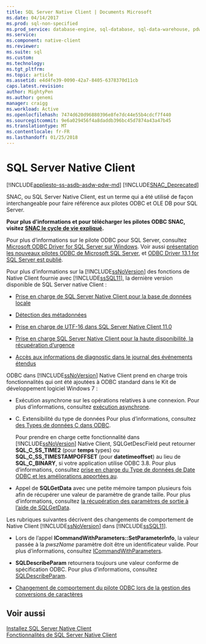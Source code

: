 ```yaml
---
title: SQL Server Native Client | Documents Microsoft
ms.date: 04/14/2017
ms.prod: sql-non-specified
ms.prod_service: database-engine, sql-database, sql-data-warehouse, pdw
ms.service: 
ms.component: native-client
ms.reviewer: 
ms.suite: sql
ms.custom: 
ms.technology: 
ms.tgt_pltfrm: 
ms.topic: article
ms.assetid: e4d4fe39-0090-42a7-8405-6378370d11cb
caps.latest.revision: 
author: MightyPen
ms.author: genemi
manager: craigg
ms.workload: Active
ms.openlocfilehash: 7474d620d96880396e8fe7dc44e55b4cdcf7f440
ms.sourcegitcommit: 9e6a029456f4a8daddb396bc45d7874a43a47b45
ms.translationtype: MT
ms.contentlocale: fr-FR
ms.lasthandoff: 01/25/2018
---
```

# <a name="sql-server-native-client"></a>SQL Server Native Client
[!INCLUDE[appliesto-ss-asdb-asdw-pdw-md](../../includes/appliesto-ss-asdb-asdw-pdw-md.md)]
[!INCLUDE[SNAC_Deprecated](../../includes/snac-deprecated.md)]

SNAC, ou SQL Server Native Client, est un terme qui a été utilisé de façon interchangeable pour faire référence aux pilotes ODBC et OLE DB pour SQL Server. 

**Pour plus d’informations et pour télécharger les pilotes ODBC SNAC, visitez [SNAC le cycle de vie expliqué](https://blogs.msdn.microsoft.com/sqlreleaseservices/snac-lifecycle-explained/).**

Pour plus d’informations sur le pilote ODBC pour SQL Server, consultez [Microsoft ODBC Driver for SQL Server sur Windows](https://msdn.microsoft.com/library/jj730314(v=sql.110).aspx).  Voir aussi [présentation les nouveaux pilotes ODBC de Microsoft SQL Server](https://blogs.msdn.microsoft.com/sqlnativeclient/2013/01/23/introducing-the-new-microsoft-odbc-drivers-for-sql-server/), et [ODBC Driver 13.1 for SQL Server est publié](https://blogs.technet.microsoft.com/dataplatforminsider/2016/08/03/odbc-driver-13-1-for-sql-server-released/).  
  
 Pour plus d’informations sur la [!INCLUDE[ssNoVersion](../../includes/ssnoversion-md.md)] des fonctions de Native Client fournie avec [!INCLUDE[ssSQL11](../../includes/sssql11-md.md)], la dernière version disponible de SQL Server native Client : 
  
-   [Prise en charge de SQL Server Native Client pour la base de données locale](../../relational-databases/native-client/features/sql-server-native-client-support-for-localdb.md)  
  
-   [Détection des métadonnées](../../relational-databases/native-client/features/metadata-discovery.md)  
  
-   [Prise en charge de UTF-16 dans SQL Server Native Client 11.0](../../relational-databases/native-client/features/utf-16-support-in-sql-server-native-client-11-0.md)  
  
-   [Prise en charge SQL Server Native Client pour la haute disponibilité, la récupération d’urgence](../../relational-databases/native-client/features/sql-server-native-client-support-for-high-availability-disaster-recovery.md)  
  
-   [Accès aux informations de diagnostic dans le journal des événements étendus](../../relational-databases/native-client/features/accessing-diagnostic-information-in-the-extended-events-log.md)  
  
ODBC dans [!INCLUDE[ssNoVersion](../../includes/ssnoversion-md.md)] Native Client prend en charge trois fonctionnalités qui ont été ajoutées à ODBC standard dans le Kit de développement logiciel Windows 7 :  
  
-   Exécution asynchrone sur les opérations relatives à une connexion. Pour plus d’informations, consultez [exécution asynchrone](http://go.microsoft.com/fwlink/?LinkID=191493).  
  
-   C. Extensibilité du type de données Pour plus d’informations, consultez [des Types de données C dans ODBC](http://go.microsoft.com/fwlink/?LinkID=191495).  
  
     Pour prendre en charge cette fonctionnalité dans [!INCLUDE[ssNoVersion](../../includes/ssnoversion-md.md)] Native Client, SQLGetDescField peut retourner **SQL_C_SS_TIME2** (pour **temps** types) ou **SQL_C_SS_TIMESTAMPOFFSET** (pour **datetimeoffset**) au lieu de **SQL_C_BINARY**, si votre application utilise ODBC 3.8. Pour plus d’informations, consultez [prise en charge du Type de données de Date ODBC et les améliorations apportées au](../../relational-databases/native-client-odbc-date-time/data-type-support-for-odbc-date-and-time-improvements.md).  
  
-   Appel de **SQLGetData** avec une petite mémoire tampon plusieurs fois afin de récupérer une valeur de paramètre de grande taille. Pour plus d’informations, consultez [la récupération des paramètres de sortie à l’aide de SQLGetData](http://go.microsoft.com/fwlink/?LinkID=191494).  
  
 Les rubriques suivantes décrivent des changements de comportement de Native Client [!INCLUDE[ssNoVersion](../../includes/ssnoversion-md.md)] dans [!INCLUDE[ssSQL11](../../includes/sssql11-md.md)].  
  
-   Lors de l’appel **ICommandWithParameters::SetParameterInfo**, la valeur passée à la *pwszName* paramètre doit être un identificateur valide. Pour plus d’informations, consultez [ICommandWithParameters](../../relational-databases/native-client-ole-db-interfaces/icommandwithparameters.md).  
  
-   **SQLDescribeParam** retournera toujours une valeur conforme de spécification ODBC. Pour plus d’informations, consultez [SQLDescribeParam](../../relational-databases/native-client-odbc-api/sqldescribeparam.md).  
  
-   [Changement de comportement du pilote ODBC lors de la gestion des conversions de caractères](../../relational-databases/native-client/features/odbc-driver-behavior-change-when-handling-character-conversions.md)  
  
## <a name="see-also"></a>Voir aussi  
[Installez SQL Server Native Client](../../relational-databases/native-client/applications/installing-sql-server-native-client.md)  
 [Fonctionnalités de SQL Server Native Client](../../relational-databases/native-client/features/sql-server-native-client-features.md)  
  
  
